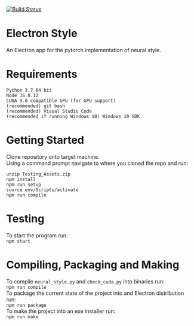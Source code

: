 [![Build Status](https://travis-ci.org/Razerfish/electron-style.svg?branch=master)](https://travis-ci.org/Razerfish/electron-style)
# Electron Style
An Electron app for the pytorch implementation of neural style.

# Requirements
```
Python 3.7 64 bit
Node JS 8.12
CUDA 9.0 compatible GPU (for GPU support)
(recommended) git bash
(recommended) Visual Studio Code
(recommended if running Windows 10) Windows 10 SDK
```

# Getting Started
Clone repository onto target machine.<br>
Using a command prompt navigate to where you cloned the repo and run:<br>
```
unzip Testing_Assets.zip
npm install
npm run setup
source env/Scripts/activate
npm run compile
```

# Testing
To start the program run:<br>
`npm start`<br>

# Compiling, Packaging and Making
To compile `neural_style.py` and `check_cuda.py` into binaries run:<br>
`npm run compile`<br>
To package the current state of the project into and Electron distribution run:<br>
`npm run package`<br>
To make the project into an exe installer run:<br>
`npm run make`
